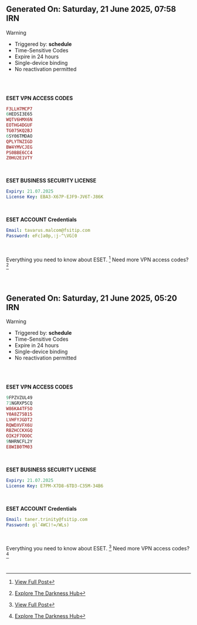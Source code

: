 
#
## Generated On: Saturday, 21 June 2025, 07:58 IRN

> [!WARNING]
>
> - Triggered by: **schedule**
> - Time-Sensitive Codes
> - Expire in 24 hours
> - Single-device binding
> - No reactivation permitted <br><br/>

<br/>

**ESET VPN ACCESS CODES**

```ruby
F3LLH7MCP7
6HEDSI3E65
WQTV6HMX6N
EOTHG4DGUF
TG075KQ2BJ
6SY06TMDAO
QPLYTNZIGD
BW4YMVCJEG
PS0BBE6CC4
Z0HU2E1VTY
```

<br/>

**ESET BUSINESS SECURITY LICENSE**

```yml
Expiry: 21.07.2025
License Key: EBA3-X67P-EJF9-JV6T-J86K
```

<br/>

**ESET ACCOUNT Credentials**

```yml
Email: tavarus.malcom@fsitip.com
Password: eFc]a0p,:j-^\VG[0
```

<br/>

Everything you need to know about ESET. [^1]
Need more VPN access codes? [^2]

<br/>


#
#
## Generated On: Saturday, 21 June 2025, 05:20 IRN

> [!WARNING]
>
> - Triggered by: **schedule**
> - Time-Sensitive Codes
> - Expire in 24 hours
> - Single-device binding
> - No reactivation permitted <br><br/>

<br/>

**ESET VPN ACCESS CODES**

```ruby
9FPZVZUL49
71NGRXP5CQ
W86KA4TF5O
Y0A8Z75B15
LVHFYJGDT2
RQWDXVFX6U
RBZHCCKXGQ
OIK2F7OOOC
9NHRNCFL2Y
E8WIB0TM03
```

<br/>

**ESET BUSINESS SECURITY LICENSE**

```yml
Expiry: 21.07.2025
License Key: E7PM-X7D8-6TD3-C35M-34B6
```

<br/>

**ESET ACCOUNT Credentials**

```yml
Email: taner.trinity@fsitip.com
Password: gl`4WC)!=/WLs)
```

<br/>

Everything you need to know about ESET. [^1]
Need more VPN access codes? [^2]

<br/>

[^1]: [View Full Post](https://t.me/F_NiREvil/2113)
[^2]: [Explore The Darkness Hub](https://t.me/Eset_key_trial)
